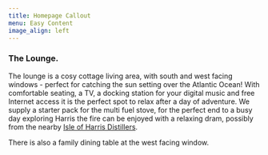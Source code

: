 ```yaml
---
title: Homepage Callout
menu: Easy Content
image_align: left
---
```


### The Lounge.

The lounge is a cosy cottage living area, with south and west facing windows - perfect for catching the sun setting over the Atlantic Ocean! With comfortable seating, a TV, a docking station for your digital music and free Internet access it is the perfect spot to relax after a day of adventure. We supply a starter pack for the multi fuel stove, for the perfect end to a busy day exploring Harris the fire can be enjoyed with a relaxing dram, possibly from the nearby [Isle of Harris Distillers](http://www.harrisdistillery.com/). 

There is also a family dining table at the west facing window.
